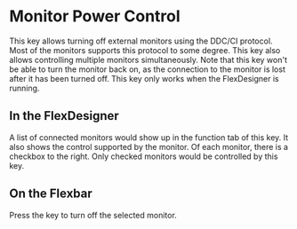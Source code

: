 # Monitor Power Control

This key allows turning off external monitors using the DDC/CI protocol. Most of the monitors supports this protocol to some degree. This key also allows controlling multiple monitors simultaneously. Note that this key won't be able to turn the monitor back on, as the connection to the monitor is lost after it has been turned off. This key only works when the FlexDesigner is running.

## In the FlexDesigner

A list of connected monitors would show up in the function tab of this key. It also shows the control supported by the monitor. Of each monitor, there is a checkbox to the right. Only checked monitors would be controlled by this key.

## On the Flexbar

Press the key to turn off the selected monitor.
